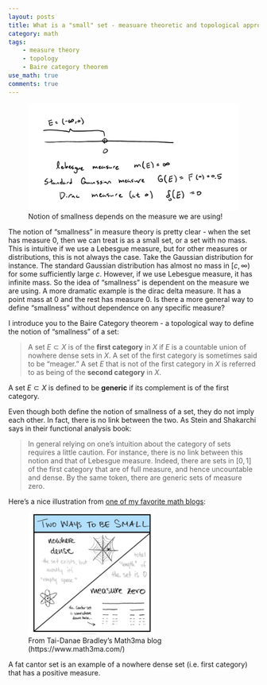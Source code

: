 ```yaml
---
layout: posts
title: What is a "small" set - measuare theoretic and topological approach
category: math
tags: 
    - measure theory
    - topology
    - Baire category theorem
use_math: true
comments: true
---
```


<figure>
  <img src="/assets/images/measure_dependent_smallness.png"/>
  <figcaption>Notion of smallness depends on the measure we are using!</figcaption>
</figure>

The notion of “smallness” in measure theory is pretty clear - when the set has measure $0$, then we can treat is as a small set, or a set with no mass. This is intuitive if we use a Lebesgue measure, but for other measures or distributions, this is not always the case. Take the Gaussian distribution for instance. The standard Gaussian distribution has almost no mass in $[c, \infty)$  for some sufficiently large $c$. However, if we use Lebesgue measure, it has infinite mass. So the idea of “smallness” is dependent on the measure we are using. A more dramatic example is the dirac delta measure. It has a point mass at 0 and the rest has measure 0. Is there a more general way to define “smallness” without dependence on any specific measure?

I introduce you to the Baire Category theorem - a topological way to define the notion of “smallness” of a set:

> A set $E \subset X$ is of the **first category** in $X$ if $E$ is a countable union of nowhere dense sets in $X$. A set of the first category is sometimes said to be “meager.” A set $E$ that is not of the first category in $X$ is referred to as being of the **second category** in $X$. 

A set $E \subset X$ is defined to be **generic** if its complement is of the first category.
> 

Even though both define the notion of smallness of a set, they do not imply each other. In fact, there is no link between the two. As Stein and Shakarchi says in their functional analysis book: 

> In general relying on one’s intuition about the category of sets requires a little caution. For instance, there is no link between this notion and that of Lebesgue measure. Indeed, there are sets in $[0, 1]$ of the first category that are of full measure, and hence uncountable and dense. By the same token, there are generic sets of measure zero.
> 

Here’s a nice illustration from [one of my favorite math blogs](https://www.math3ma.com/blog/two-ways-to-be-small):

<figure>
  <img src="/assets/images/dense_nowhere_dense.png" style="width:60%;height: auto"/>
  <figcaption>From Tai-Danae Bradley’s Math3ma blog (https://www.math3ma.com/)</figcaption>
</figure>

A fat cantor set is an example of a nowhere dense set (i.e. first category) that has a positive measure.
